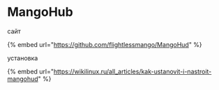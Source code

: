 # MangoHub

сайт

{% embed url="https://github.com/flightlessmango/MangoHud" %}

установка

{% embed url="https://wikilinux.ru/all_articles/kak-ustanovit-i-nastroit-mangohud" %}











